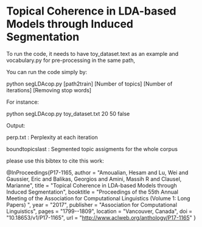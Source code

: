 # Topical Coherence in LDA-based Models through Induced Segmentation

To run the code, it needs to have toy_dataset.text as an example and vocabulary.py for pre-processing in the same path,


You can run the code simply by:

python segLDAcop.py [path2train] [Number of topics] [Number of iterations] [Removing stop words]

For instance:

python segLDAcop.py toy_dataset.txt 20 50 false

Output:

perp.txt : Perplexity at each iteration

boundtopicslast : Segmented topic assigments for the whole corpus

please use this bibtex  to cite this work: 

@InProceedings{P17-1165,
author =     "Amoualian, Hesam
and Lu, Wei
and Gaussier, Eric
and Balikas, Georgios
and Amini, Massih R
and Clausel, Marianne",
title =     "Topical Coherence in LDA-based Models through Induced Segmentation",
booktitle =     "Proceedings of the 55th Annual Meeting of the Association for      Computational Linguistics (Volume 1: Long Papers)    ",
year =     "2017",
publisher =     "Association for Computational Linguistics",
pages =     "1799--1809",
location =     "Vancouver, Canada",
doi =     "10.18653/v1/P17-1165",
url =     "http://www.aclweb.org/anthology/P17-1165"
}
